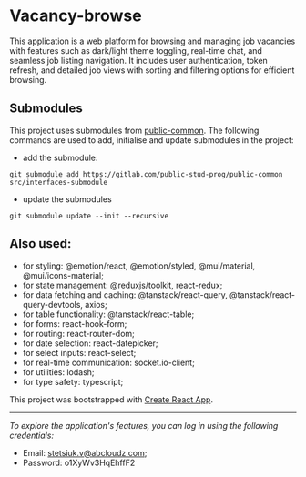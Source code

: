 # Vacancy-browse
This application is a web platform for browsing and managing job vacancies with features such as dark/light theme toggling, real-time chat, and seamless job listing navigation. It includes user authentication, token refresh, and detailed job views with sorting and filtering options for efficient browsing.
## Submodules
This project uses submodules from [public-common](https://gitlab.com/public-stud-prog/public-common). The following commands are used to add, initialise and update submodules in the project:

* add the submodule:

```
git submodule add https://gitlab.com/public-stud-prog/public-common src/interfaces-submodule
```

* update the submodules
```
git submodule update --init --recursive
```

## Also used:
* for styling: @emotion/react, @emotion/styled, @mui/material, @mui/icons-material;
* for state management: @reduxjs/toolkit, react-redux;
* for data fetching and caching: @tanstack/react-query, @tanstack/react-query-devtools, axios;
* for table functionality: @tanstack/react-table;
* for forms: react-hook-form;
* for routing: react-router-dom;
* for date selection: react-datepicker;
* for select inputs: react-select;
* for real-time communication: socket.io-client;
* for utilities: lodash;
* for type safety: typescript;


This project was bootstrapped with [Create React App](https://github.com/facebook/create-react-app).

----
*To explore the application's features, you can log in using the following credentials:*

- Email: stetsiuk.v@abcloudz.com; 
- Password: o1XyWv3HqEhffF2